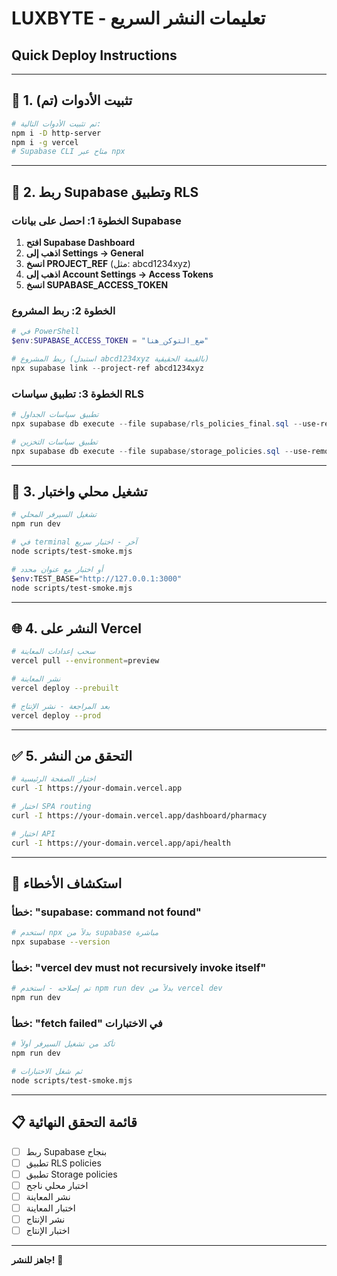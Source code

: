 # LUXBYTE - تعليمات النشر السريع
## Quick Deploy Instructions

---

## 🔧 1. تثبيت الأدوات (تم)

```bash
# تم تثبيت الأدوات التالية:
npm i -D http-server
npm i -g vercel
# Supabase CLI متاح عبر npx
```

---

## 🔗 2. ربط Supabase وتطبيق RLS

### الخطوة 1: احصل على بيانات Supabase
1. **افتح Supabase Dashboard**
2. **اذهب إلى Settings → General**
3. **انسخ PROJECT_REF** (مثل: abcd1234xyz)
4. **اذهب إلى Account Settings → Access Tokens**
5. **انسخ SUPABASE_ACCESS_TOKEN**

### الخطوة 2: ربط المشروع
```powershell
# في PowerShell
$env:SUPABASE_ACCESS_TOKEN = "ضع_التوكن_هنا"

# ربط المشروع (استبدل abcd1234xyz بالقيمة الحقيقية)
npx supabase link --project-ref abcd1234xyz
```

### الخطوة 3: تطبيق سياسات RLS
```powershell
# تطبيق سياسات الجداول
npx supabase db execute --file supabase/rls_policies_final.sql --use-remote

# تطبيق سياسات التخزين
npx supabase db execute --file supabase/storage_policies.sql --use-remote
```

---

## 🚀 3. تشغيل محلي واختبار

```bash
# تشغيل السيرفر المحلي
npm run dev

# في terminal آخر - اختبار سريع
node scripts/test-smoke.mjs

# أو اختبار مع عنوان محدد
$env:TEST_BASE="http://127.0.0.1:3000"
node scripts/test-smoke.mjs
```

---

## 🌐 4. النشر على Vercel

```bash
# سحب إعدادات المعاينة
vercel pull --environment=preview

# نشر المعاينة
vercel deploy --prebuilt

# بعد المراجعة - نشر الإنتاج
vercel deploy --prod
```

---

## ✅ 5. التحقق من النشر

```bash
# اختبار الصفحة الرئيسية
curl -I https://your-domain.vercel.app

# اختبار SPA routing
curl -I https://your-domain.vercel.app/dashboard/pharmacy

# اختبار API
curl -I https://your-domain.vercel.app/api/health
```

---

## 🚨 استكشاف الأخطاء

### خطأ: "supabase: command not found"
```bash
# استخدم npx بدلاً من supabase مباشرة
npx supabase --version
```

### خطأ: "vercel dev must not recursively invoke itself"
```bash
# تم إصلاحه - استخدم npm run dev بدلاً من vercel dev
npm run dev
```

### خطأ: "fetch failed" في الاختبارات
```bash
# تأكد من تشغيل السيرفر أولاً
npm run dev

# ثم شغل الاختبارات
node scripts/test-smoke.mjs
```

---

## 📋 قائمة التحقق النهائية

- [ ] ربط Supabase بنجاح
- [ ] تطبيق RLS policies
- [ ] تطبيق Storage policies
- [ ] اختبار محلي ناجح
- [ ] نشر المعاينة
- [ ] اختبار المعاينة
- [ ] نشر الإنتاج
- [ ] اختبار الإنتاج

---

**جاهز للنشر!** 🚀
